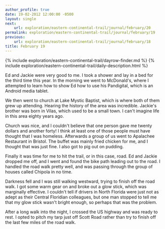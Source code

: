 ```yaml
---
author_profile: true
date: 19-02-2012 12:00:00 -0500
layout: single
next:
    url: exploration/eastern-continental-trail/journal/february/20
permalink: exploration/eastern-continental-trail/journal/february/19
previous:
    url: exploration/eastern-continental-trail/journal/february/18
title: February 19
---
```

{% include exploration/eastern-continental-trail/dayrow-finder.md %}
{% include exploration/eastern-continental-trail/daily-description.html %}

Ed and Jackie were very good to me. I took a shower and lay in a bed for the third time this year. In the morning we went to McDonald's, where I attempted to learn how to show Ed how to use his Pandigital, which is an Android media tablet.

We then went to church at Lake Mystic Baptist, which is where both of them grew up attending. Hearing the history of the area was incredible. Jackie's brother was born in Vilas, which used to be a small town. I can't imagine life in this area eighty years ago.

Church was nice, and I couldn't believe that one person gave me twenty dollars and another forty! I think at least one of those people must have thought that I was homeless. Afterwards a group of us went to Apalachee Restaurant in Bristol. The buffet was mainly fried chicken for me, and I thought that was just fine. I also got to pig out on pudding.

Finally it was time for me to hit the trail, or in this case, road. Ed and Jackie dropped me off, and I went and found the bike path leading out to the road. I handled the road walk pretty well, and was passing through the group of houses called Chipola in no time.

Darkness fell and I was still walking westward, trying to finish off the road walk. I got some warm gear on and broke out a glow stick, which was marginally effective. I couldn't tell if drivers in North Florida were just not as adept as their Central Floridian colleagues, but one man stopped to tell me that my glow stick wasn't bright enough, so perhaps that was the problem.

After a long walk into the night, I crossed the US highway and was ready to rest. I opted to pitch my tarp just off Scott Road rather than try to finish off the last few miles of the road walk.